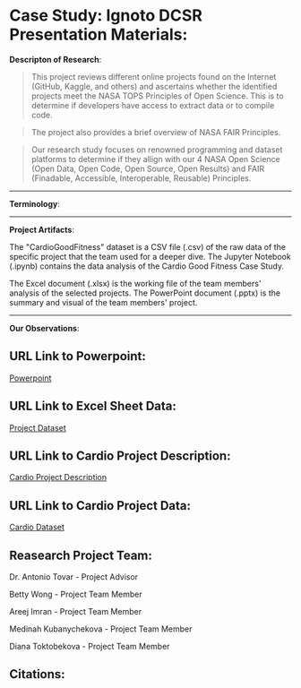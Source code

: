 # Case Study: Ignoto DCSR Presentation Materials: 

**Descripton of Research**: 

> This project reviews different online projects found on the Internet (GitHub, Kaggle, and others) and ascertains whether the identified projects meet the NASA TOPS Principles of Open Science. This is to determine if developers have access to extract data or to compile code.

> The project also provides a brief overview of NASA FAIR Principles. 

> Our research study focuses on renowned programming and dataset platforms to determine if they allign with our 4 NASA Open Science (Open Data, Open Code, Open Source, Open Results) and FAIR (Finadable, Accessible, Interoperable, Reusable) Principles. 

---
**Terminology**: 



---
**Project Artifacts**:

The "CardioGoodFitness" dataset is a CSV file (.csv) of the raw data of the specific project that the team used for a deeper dive.
The Jupyter Notebook (.ipynb) contains the data analysis of the Cardio Good Fitness Case Study. 

The Excel document (.xlsx) is the working file of the team members' analysis of the selected projects.
The PowerPoint document (.pptx) is the summary and visual of the team members' project.

---

**Our Observations**: 


## URL Link to Powerpoint: 
[Powerpoint](https://docs.google.com/presentation/d/1Oyg21yQdLWX0p9IjBclYXvKZryVR8g0ugpJER6LYS3U/edit?usp=sharing)
## URL Link to Excel Sheet Data: 
[Project Dataset](https://docs.google.com/spreadsheets/d/1O1nlu68Dc1im27d3agRsesjjbSISr_olw8vQcwFQpig/edit?usp=sharing)

## URL Link to Cardio Project Description: 
[Cardio Project Description](https://www.kaggle.com/datasets/saurav9786/cardiogoodfitness)

## URL Link to Cardio Project Data: 
[Cardio Dataset](https://raw.githubusercontent.com/antoniotovargh/Data/main/CardioGoodFitness.csv)

## Reasearch Project Team: 
 
Dr. Antonio Tovar - Project Advisor 

Betty Wong - Project Team Member 

Areej Imran - Project Team Member

Medinah Kubanychekova - Project Team Member

Diana Toktobekova - Project Team Member

## Citations:
